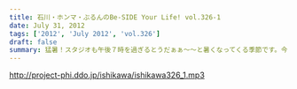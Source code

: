 ```yaml
---
title: 石川・ホンマ・ぶるんのBe-SIDE Your Life! vol.326-1
date: July 31, 2012
tags: ['2012', 'July 2012', 'vol.326']
draft: false
summary: 猛暑！スタジオも午後７時を過ぎるとうだぁぁ～～と暑くなってくる季節です。今日も今日とて、野球トークから・・・しかも「野球馬鹿」についてのお話って・・・ＮＡＭＡＥ
---
```


http://project-phi.ddo.jp/ishikawa/ishikawa326_1.mp3
